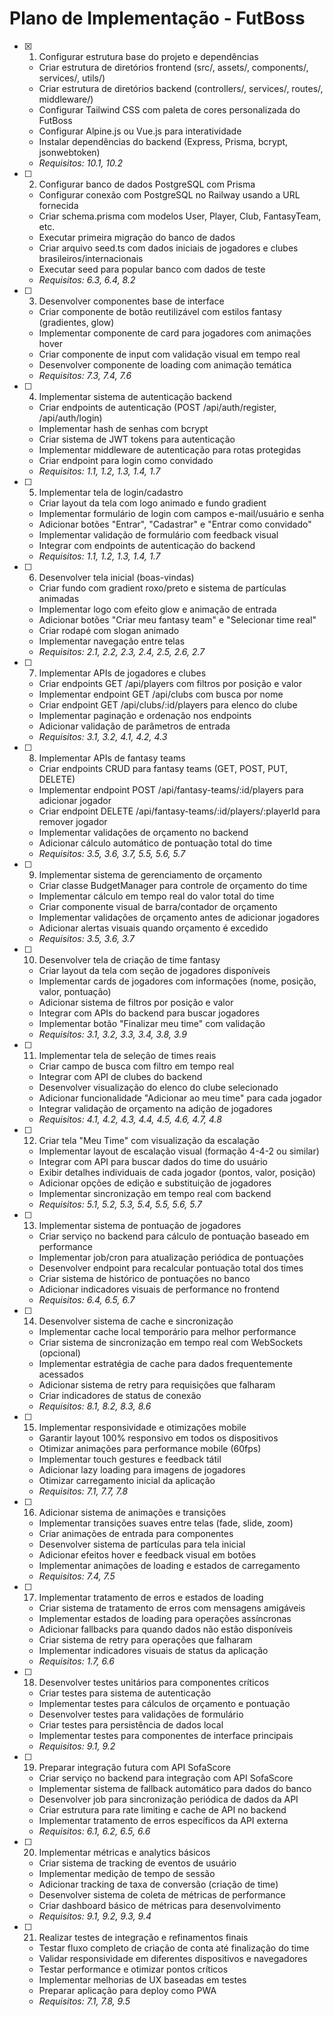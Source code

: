 # Plano de Implementação - FutBoss

- [x] 1. Configurar estrutura base do projeto e dependências



  - Criar estrutura de diretórios frontend (src/, assets/, components/, services/, utils/)
  - Criar estrutura de diretórios backend (controllers/, services/, routes/, middleware/)
  - Configurar Tailwind CSS com paleta de cores personalizada do FutBoss
  - Configurar Alpine.js ou Vue.js para interatividade
  - Instalar dependências do backend (Express, Prisma, bcrypt, jsonwebtoken)
  - _Requisitos: 10.1, 10.2_

- [ ] 2. Configurar banco de dados PostgreSQL com Prisma
  - Configurar conexão com PostgreSQL no Railway usando a URL fornecida
  - Criar schema.prisma com modelos User, Player, Club, FantasyTeam, etc.
  - Executar primeira migração do banco de dados
  - Criar arquivo seed.ts com dados iniciais de jogadores e clubes brasileiros/internacionais
  - Executar seed para popular banco com dados de teste
  - _Requisitos: 6.3, 6.4, 8.2_

- [ ] 3. Desenvolver componentes base de interface
  - Criar componente de botão reutilizável com estilos fantasy (gradientes, glow)
  - Implementar componente de card para jogadores com animações hover
  - Criar componente de input com validação visual em tempo real
  - Desenvolver componente de loading com animação temática
  - _Requisitos: 7.3, 7.4, 7.6_

- [ ] 4. Implementar sistema de autenticação backend
  - Criar endpoints de autenticação (POST /api/auth/register, /api/auth/login)
  - Implementar hash de senhas com bcrypt
  - Criar sistema de JWT tokens para autenticação
  - Implementar middleware de autenticação para rotas protegidas
  - Criar endpoint para login como convidado
  - _Requisitos: 1.1, 1.2, 1.3, 1.4, 1.7_

- [ ] 5. Implementar tela de login/cadastro
  - Criar layout da tela com logo animado e fundo gradient
  - Implementar formulário de login com campos e-mail/usuário e senha
  - Adicionar botões "Entrar", "Cadastrar" e "Entrar como convidado"
  - Implementar validação de formulário com feedback visual
  - Integrar com endpoints de autenticação do backend
  - _Requisitos: 1.1, 1.2, 1.3, 1.4, 1.7_

- [ ] 6. Desenvolver tela inicial (boas-vindas)
  - Criar fundo com gradient roxo/preto e sistema de partículas animadas
  - Implementar logo com efeito glow e animação de entrada
  - Adicionar botões "Criar meu fantasy team" e "Selecionar time real"
  - Criar rodapé com slogan animado
  - Implementar navegação entre telas
  - _Requisitos: 2.1, 2.2, 2.3, 2.4, 2.5, 2.6, 2.7_

- [ ] 7. Implementar APIs de jogadores e clubes
  - Criar endpoints GET /api/players com filtros por posição e valor
  - Implementar endpoint GET /api/clubs com busca por nome
  - Criar endpoint GET /api/clubs/:id/players para elenco do clube
  - Implementar paginação e ordenação nos endpoints
  - Adicionar validação de parâmetros de entrada
  - _Requisitos: 3.1, 3.2, 4.1, 4.2, 4.3_

- [ ] 8. Implementar APIs de fantasy teams
  - Criar endpoints CRUD para fantasy teams (GET, POST, PUT, DELETE)
  - Implementar endpoint POST /api/fantasy-teams/:id/players para adicionar jogador
  - Criar endpoint DELETE /api/fantasy-teams/:id/players/:playerId para remover jogador
  - Implementar validações de orçamento no backend
  - Adicionar cálculo automático de pontuação total do time
  - _Requisitos: 3.5, 3.6, 3.7, 5.5, 5.6, 5.7_

- [ ] 9. Implementar sistema de gerenciamento de orçamento
  - Criar classe BudgetManager para controle de orçamento do time
  - Implementar cálculo em tempo real do valor total do time
  - Criar componente visual de barra/contador de orçamento
  - Implementar validações de orçamento antes de adicionar jogadores
  - Adicionar alertas visuais quando orçamento é excedido
  - _Requisitos: 3.5, 3.6, 3.7_

- [ ] 10. Desenvolver tela de criação de time fantasy
  - Criar layout da tela com seção de jogadores disponíveis
  - Implementar cards de jogadores com informações (nome, posição, valor, pontuação)
  - Adicionar sistema de filtros por posição e valor
  - Integrar com APIs do backend para buscar jogadores
  - Implementar botão "Finalizar meu time" com validação
  - _Requisitos: 3.1, 3.2, 3.3, 3.4, 3.8, 3.9_

- [ ] 11. Implementar tela de seleção de times reais
  - Criar campo de busca com filtro em tempo real
  - Integrar com API de clubes do backend
  - Desenvolver visualização do elenco do clube selecionado
  - Adicionar funcionalidade "Adicionar ao meu time" para cada jogador
  - Integrar validação de orçamento na adição de jogadores
  - _Requisitos: 4.1, 4.2, 4.3, 4.4, 4.5, 4.6, 4.7, 4.8_

- [ ] 12. Criar tela "Meu Time" com visualização da escalação
  - Implementar layout de escalação visual (formação 4-4-2 ou similar)
  - Integrar com API para buscar dados do time do usuário
  - Exibir detalhes individuais de cada jogador (pontos, valor, posição)
  - Adicionar opções de edição e substituição de jogadores
  - Implementar sincronização em tempo real com backend
  - _Requisitos: 5.1, 5.2, 5.3, 5.4, 5.5, 5.6, 5.7_

- [ ] 13. Implementar sistema de pontuação de jogadores
  - Criar serviço no backend para cálculo de pontuação baseado em performance
  - Implementar job/cron para atualização periódica de pontuações
  - Desenvolver endpoint para recalcular pontuação total dos times
  - Criar sistema de histórico de pontuações no banco
  - Adicionar indicadores visuais de performance no frontend
  - _Requisitos: 6.4, 6.5, 6.7_

- [ ] 14. Desenvolver sistema de cache e sincronização
  - Implementar cache local temporário para melhor performance
  - Criar sistema de sincronização em tempo real com WebSockets (opcional)
  - Implementar estratégia de cache para dados frequentemente acessados
  - Adicionar sistema de retry para requisições que falharam
  - Criar indicadores de status de conexão
  - _Requisitos: 8.1, 8.2, 8.3, 8.6_

- [ ] 15. Implementar responsividade e otimizações mobile
  - Garantir layout 100% responsivo em todos os dispositivos
  - Otimizar animações para performance mobile (60fps)
  - Implementar touch gestures e feedback tátil
  - Adicionar lazy loading para imagens de jogadores
  - Otimizar carregamento inicial da aplicação
  - _Requisitos: 7.1, 7.7, 7.8_

- [ ] 16. Adicionar sistema de animações e transições
  - Implementar transições suaves entre telas (fade, slide, zoom)
  - Criar animações de entrada para componentes
  - Desenvolver sistema de partículas para tela inicial
  - Adicionar efeitos hover e feedback visual em botões
  - Implementar animações de loading e estados de carregamento
  - _Requisitos: 7.4, 7.5_

- [ ] 17. Implementar tratamento de erros e estados de loading
  - Criar sistema de tratamento de erros com mensagens amigáveis
  - Implementar estados de loading para operações assíncronas
  - Adicionar fallbacks para quando dados não estão disponíveis
  - Criar sistema de retry para operações que falharam
  - Implementar indicadores visuais de status da aplicação
  - _Requisitos: 1.7, 6.6_

- [ ] 18. Desenvolver testes unitários para componentes críticos
  - Criar testes para sistema de autenticação
  - Implementar testes para cálculos de orçamento e pontuação
  - Desenvolver testes para validações de formulário
  - Criar testes para persistência de dados local
  - Implementar testes para componentes de interface principais
  - _Requisitos: 9.1, 9.2_

- [ ] 19. Preparar integração futura com API SofaScore
  - Criar serviço no backend para integração com API SofaScore
  - Implementar sistema de fallback automático para dados do banco
  - Desenvolver job para sincronização periódica de dados da API
  - Criar estrutura para rate limiting e cache de API no backend
  - Implementar tratamento de erros específicos da API externa
  - _Requisitos: 6.1, 6.2, 6.5, 6.6_

- [ ] 20. Implementar métricas e analytics básicos
  - Criar sistema de tracking de eventos de usuário
  - Implementar medição de tempo de sessão
  - Adicionar tracking de taxa de conversão (criação de time)
  - Desenvolver sistema de coleta de métricas de performance
  - Criar dashboard básico de métricas para desenvolvimento
  - _Requisitos: 9.1, 9.2, 9.3, 9.4_

- [ ] 21. Realizar testes de integração e refinamentos finais
  - Testar fluxo completo de criação de conta até finalização do time
  - Validar responsividade em diferentes dispositivos e navegadores
  - Testar performance e otimizar pontos críticos
  - Implementar melhorias de UX baseadas em testes
  - Preparar aplicação para deploy como PWA
  - _Requisitos: 7.1, 7.8, 9.5_